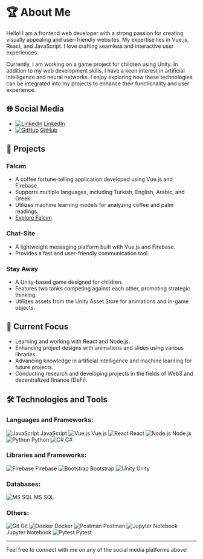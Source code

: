 # 🏆 About Me

Hello! I am a frontend web developer with a strong passion for creating visually appealing and user-friendly websites. My expertise lies in Vue.js, React, and JavaScript. I love crafting seamless and interactive user experiences. 

Currently, I am working on a game project for children using Unity. In addition to my web development skills, I have a keen interest in artificial intelligence and neural networks. I enjoy exploring how these technologies can be integrated into my projects to enhance their functionality and user experience.

## 🌐 Social Media
- [![LinkedIn](https://cdn-icons-png.flaticon.com/24/174/174857.png)](https://www.linkedin.com/in/a-faruk-namal) [LinkedIn](https://www.linkedin.com/in/a-faruk-namal)
- [![GitHub](https://img.icons8.com/ios-filled/24/ffffff/github.png)](https://github.com/afnamal) [GitHub](https://github.com/afnamal)

  
## 🏅 Projects
### Falcım
- A coffee fortune-telling application developed using Vue.js and Firebase.
- Supports multiple languages, including Turkish, English, Arabic, and Greek.
- Utilizes machine learning models for analyzing coffee and palm readings.
- [Explore Falcım](https://falc-m.vercel.app)

### Chat-Site
- A lightweight messaging platform built with Vue.js and Firebase.
- Provides a fast and user-friendly communication tool.

### Stay Away
- A Unity-based game designed for children.
- Features two tanks competing against each other, promoting strategic thinking.
- Utilizes assets from the Unity Asset Store for animations and in-game objects.

## 🚀 Current Focus
- Learning and working with React and Node.js.
- Enhancing project designs with animations and slides using various libraries.
- Advancing knowledge in artificial intelligence and machine learning for future projects.
- Conducting research and developing projects in the fields of Web3 and decentralized finance (DeFi).

## 🛠️ Technologies and Tools
### Languages and Frameworks:
![JavaScript](https://cdn-icons-png.flaticon.com/24/919/919828.png) JavaScript
![Vue.js](https://img.icons8.com/color/24/000000/vue-js.png) Vue.js
![React](https://cdn-icons-png.flaticon.com/24/919/919851.png) React
![Node.js](https://cdn-icons-png.flaticon.com/24/919/919825.png) Node.js
![Python](https://cdn-icons-png.flaticon.com/24/919/919852.png) Python
![C#](https://cdn-icons-png.flaticon.com/24/6132/6132221.png) C#

### Libraries and Frameworks:
![Firebase](https://cdn-icons-png.flaticon.com/24/732/732221.png) Firebase
![Bootstrap](https://cdn-icons-png.flaticon.com/24/5968/5968672.png) Bootstrap
![Unity](https://cdn-icons-png.flaticon.com/24/5968/5968873.png) Unity

### Databases:
![MS SQL](https://cdn-icons-png.flaticon.com/24/919/919836.png) MS SQL

### Others:
 ![Git](https://cdn-icons-png.flaticon.com/24/919/919843.png) Git
 ![Docker](https://cdn-icons-png.flaticon.com/24/919/919853.png) Docker
 ![Postman](https://img.icons8.com/ios-filled/24/ffffff/postman.png) Postman
 ![Jupyter Notebook](https://img.icons8.com/ios-filled/24/ffffff/jupyter.png) Jupyter Notebook
 ![Pytest](https://img.icons8.com/ios-filled/24/ffffff/test-tube.png) Pytest

---

Feel free to connect with me on any of the social media platforms above!
